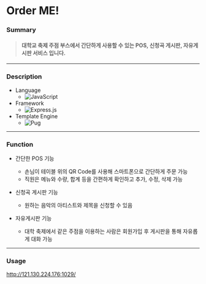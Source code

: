 # Order ME!

### Summary
> #### 대학교 축제 주점 부스에서 간단하게 사용할 수 있는 POS, 신청곡 게시판, 자유게시판 서비스 입니다.

---

### Description

+ Language
  + ![JavaScript](https://img.shields.io/badge/javascript-%23323330.svg?style=for-the-badge&logo=javascript&logoColor=%23F7DF1E)
+ Framework
  + ![Express.js](https://img.shields.io/badge/express.js-%23404d59.svg?style=for-the-badge&logo=express&logoColor=%2361DAFB)
+ Template Engine
  + ![Pug](https://img.shields.io/badge/Pug-FFF?style=for-the-badge&logo=pug&logoColor=A86454)

---

### Function

+ 간단한 POS 기능
  + 손님이 테이블 위의 QR Code를 사용해 스마트폰으로 간단하게 주문 가능
  + 직원은 메뉴와 수량, 합계 등을 간편하게 확인하고 추가, 수정, 삭제 가능

+ 신청곡 게시판 기능
  + 원하는 음악의 아티스트와 제목을 신청할 수 있음

+ 자유게시판 기능
  + 대학 축제에서 같은 주점을 이용하는 사람은 회원가입 후 게시판을 통해 자유롭게 대화 가능
  
 ---
 
 ### Usage
 
 http://121.130.224.176:1029/
